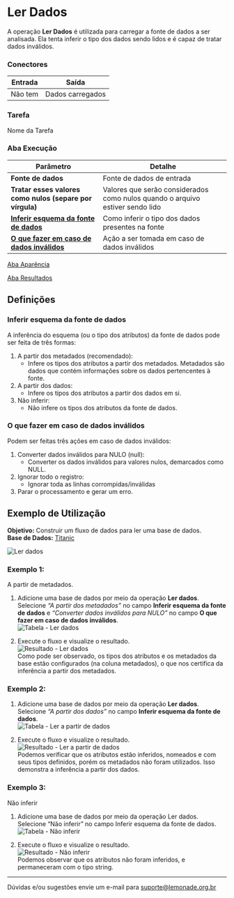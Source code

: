 # Ler Dados

A operação **Ler Dados** é utilizada para carregar a fonte de dados a ser analisada. Ela tenta inferir o tipo dos dados sendo lidos e é capaz de tratar dados inválidos.

### Conectores
| Entrada | Saída |
| --- | --- |
| Não tem | Dados carregados |

### Tarefa
Nome da Tarefa

### Aba Execução
| Parâmetro | Detalhe |
| --- | --- |
| **Fonte de dados** | Fonte de dados de entrada |
| **Tratar esses valores como nulos (separe por vírgula)** | Valores que serão considerados como nulos quando o arquivo estiver sendo lido |
| **[Inferir esquema da fonte de dados]** | Como inferir o tipo dos dados presentes na fonte |
| **[O que fazer em caso de dados inválidos]** | Ação a ser tomada em caso de dados inválidos |

[Aba Aparência][1]

[Aba Resultados][2]

## Definições
### Inferir esquema da fonte de dados
A inferência do esquema (ou o tipo dos atributos) da fonte de dados pode ser feita de três formas:
1. A partir dos metadados (recomendado):
	- Infere os tipos dos atributos a partir dos metadados. Metadados são dados que contém informações sobre os dados pertencentes à fonte.
2. A partir dos dados:
	- Infere os tipos dos atributos a partir dos dados em si.
3. Não inferir:
	- Não infere os tipos dos atributos da fonte de dados.

### O que fazer em caso de dados inválidos
Podem ser feitas três ações em caso de dados inválidos:
1. Converter dados inválidos para NULO (null):
	- Converter os dados inválidos para valores nulos, demarcados como NULL.
2. Ignorar todo o registro:
	- Ignorar toda as linhas corrompidas/inválidas
3. Parar o processamento e gerar um erro.

## Exemplo de Utilização
**Objetivo:** Construir um fluxo de dados para ler uma base de dados.\
**Base de Dados:** [Titanic][4]
	
![Ler dados](/docs/img/spark/entrada_e_saida/ler_dados/image5.png)

### Exemplo 1:
A partir de metadados.

1. Adicione uma base de dados por meio da operação **Ler dados**. Selecione *“A partir dos metadados”* no campo **Inferir esquema da fonte de dados** e *“Converter dados inválidos para NULO”* no campo **O que fazer em caso de dados inválidos**.\
	![Tabela - Ler dados](/docs/img/spark/entrada_e_saida/ler_dados/image7.png)

2. Execute o fluxo e visualize o resultado.\
	![Resultado - Ler dados](/docs/img/spark/entrada_e_saida/ler_dados/image1.png)\
	Como pode ser observado, os tipos dos atributos e os metadados da base estão configurados (na coluna metadados), o que nos certifica da inferência a partir dos metadados.

### Exemplo 2:

1. Adicione uma base de dados por meio da operação **Ler dados**. Selecione *“A partir dos dados”* no campo **Inferir esquema da fonte de dados**.\
	![Tabela - Ler a partir de dados](/docs/img/spark/entrada_e_saida/ler_dados/image4.png)

2. Execute o fluxo e visualize o resultado.\
	![Resultado - Ler a partir de dados](/docs/img/spark/entrada_e_saida/ler_dados/image3.png)\
	Podemos verificar que os atributos estão inferidos, nomeados e com seus tipos definidos, porém os metadados não foram utilizados. Isso demonstra a inferência a partir dos dados.

### Exemplo 3:
Não inferir

1. Adicione uma base de dados por meio da operação Ler dados. Selecione “Não inferir” no campo Inferir esquema da fonte de dados.
	![Tabela - Não inferir](/docs/img/spark/entrada_e_saida/ler_dados/image2.png)

2. Execute o fluxo e visualize o resultado.\
	![Resultado - Não inferir](/docs/img/spark/entrada_e_saida/ler_dados/image6.png)\
	Podemos observar que os atributos não foram inferidos, e permaneceram com o tipo string.

-----

Dúvidas e/ou sugestões envie um e-mail para suporte@lemonade.org.br

[Inferir esquema da fonte de dados]: #inferir-esquema-da-fonte-de-dados
[O que fazer em caso de dados inválidos]: #o-que-fazer-em-caso-de-dados-invalidos
[1]: /pt-br/
[2]: /pt-br/
[3]: /pt-br/
[4]: /pt-br/
[5]: /pt-br/
[6]: /pt-br/